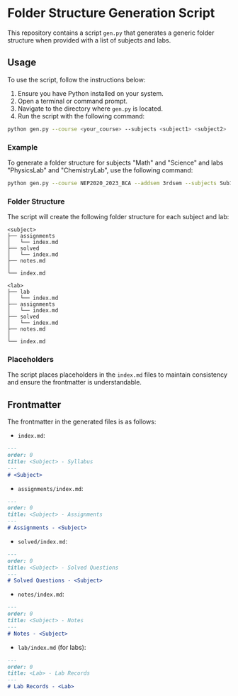 # Folder Structure Generation Script

This repository contains a script `gen.py` that generates a generic folder structure when provided with a list of subjects and labs. 

## Usage

To use the script, follow the instructions below:

1. Ensure you have Python installed on your system.
2. Open a terminal or command prompt.
3. Navigate to the directory where `gen.py` is located.
4. Run the script with the following command:

```sh
python gen.py --course <your_course> --subjects <subject1> <subject2> ... --labs <lab1> <lab2> ...
```

### Example

To generate a folder structure for subjects "Math" and "Science" and labs "PhysicsLab" and "ChemistryLab", use the following command:

```sh
python gen.py --course NEP2020_2023_BCA --addsem 3rdsem --subjects Sub1 Sub2 --labs Sub1 Sub3
```

### Folder Structure

The script will create the following folder structure for each subject and lab:

```
<subject>
├── assignments
│   └── index.md
├── solved
│   └── index.md
├── notes.md
│
└── index.md

<lab>
├── lab
│   └── index.md
├── assignments
│   └── index.md
├── solved
│   └── index.md
├── notes.md
│
└── index.md
```

### Placeholders

The script places placeholders in the `index.md` files to maintain consistency and ensure the frontmatter is understandable.

## Frontmatter

The frontmatter in the generated files is as follows:

- `index.md`:

```markdown
---
order: 0
title: <Subject> - Syllabus
---
# <Subject>
```

- `assignments/index.md`:

```markdown
---
order: 0
title: <Subject> - Assignments
---
# Assignments - <Subject>
```

- `solved/index.md`:

```markdown
---
order: 0
title: <Subject> - Solved Questions
---
# Solved Questions - <Subject>
```

- `notes/index.md`:

```markdown
---
order: 0
title: <Subject> - Notes
---
# Notes - <Subject>
```

- `lab/index.md` (for labs):

```markdown
---
order: 0
title: <Lab> - Lab Records
---
# Lab Records - <Lab>
```

